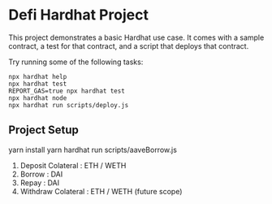 # Defi Hardhat Project

This project demonstrates a basic Hardhat use case. It comes with a sample contract, a test for that contract, and a script that deploys that contract.

Try running some of the following tasks:

```shell
npx hardhat help
npx hardhat test
REPORT_GAS=true npx hardhat test
npx hardhat node
npx hardhat run scripts/deploy.js
```

## Project Setup

yarn install
yarn hardhat run scripts/aaveBorrow.js

1. Deposit Colateral : ETH / WETH
2. Borrow : DAI
3. Repay : DAI
4. Withdraw Colateral : ETH / WETH (future scope)
